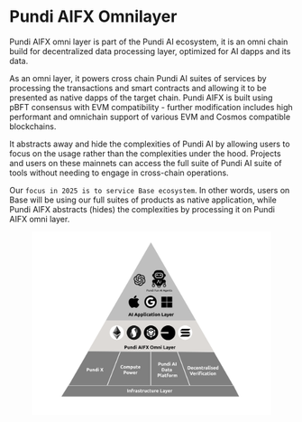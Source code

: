 # Pundi AIFX Omnilayer

Pundi AIFX omni layer is part of the Pundi AI ecosystem, it is an omni chain build for decentralized data processing layer, optimized for AI dapps and its data.

As an omni layer, it powers cross chain Pundi AI suites of services by processing the transactions and smart contracts and allowing it to be presented as native dapps of the target chain. Pundi AIFX is built using pBFT consensus with EVM compatibility - further modification includes high performant and omnichain support of various EVM and Cosmos compatible blockchains.

It abstracts away and hide the complexities of Pundi AI by allowing users to focus on the usage rather than the complexities under the hood. Projects and users on these mainnets can access the full suite of Pundi AI suite of tools without needing to engage in cross-chain operations.

Our `focus in 2025 is to service Base ecosystem`. In other words, users on Base will be using our full suites of products as native application, while Pundi AIFX abstracts (hides) the complexities by processing it on Pundi AIFX omni layer.

<figure><img src="../.gitbook/assets/ver1.31-B&#x26;W_Drawing 03.png" alt=""><figcaption></figcaption></figure>
